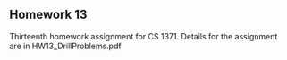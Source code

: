 ## Homework 13

Thirteenth homework assignment for CS 1371. Details for the assignment are in HW13_DrillProblems.pdf
